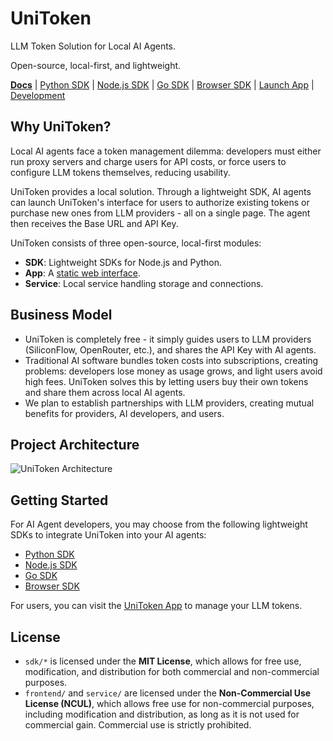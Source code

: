 # UniToken

LLM Token Solution for Local AI Agents.

Open-source, local-first, and lightweight.

[**Docs**](https://docs.uni-token.app) | [Python SDK](https://docs.uni-token.app/sdk/python.html) | [Node.js SDK](https://docs.uni-token.app/sdk/node.html) | [Go SDK](https://docs.uni-token.app/sdk/go.html) | [Browser SDK](https://docs.uni-token.app/sdk/browser.html) | [Launch App](https://uni-token.app) | [Development](./CONTRIBUTING.md)

## Why UniToken?

Local AI agents face a token management dilemma: developers must either run proxy servers and charge users for API costs, or force users to configure LLM tokens themselves, reducing usability.

UniToken provides a local solution. Through a lightweight SDK, AI agents can launch UniToken's interface for users to authorize existing tokens or purchase new ones from LLM providers - all on a single page. The agent then receives the Base URL and API Key.

UniToken consists of three open-source, local-first modules:

- **SDK**: Lightweight SDKs for Node.js and Python.
- **App**: A [static web interface](https://uni-token.app).
- **Service**: Local service handling storage and connections.

## Business Model

- UniToken is completely free - it simply guides users to LLM providers (SiliconFlow, OpenRouter, etc.), and shares the API Key with AI agents.
- Traditional AI software bundles token costs into subscriptions, creating problems: developers lose money as usage grows, and light users avoid high fees. UniToken solves this by letting users buy their own tokens and share them across local AI agents.
- We plan to establish partnerships with LLM providers, creating mutual benefits for providers, AI developers, and users.

## Project Architecture

<img src="https://docs.uni-token.app/arch.png" alt="UniToken Architecture" />

## Getting Started

For AI Agent developers, you may choose from the following lightweight SDKs to integrate UniToken into your AI agents:

- [Python SDK](https://docs.uni-token.app/sdk/python.html)
- [Node.js SDK](https://docs.uni-token.app/sdk/node.html)
- [Go SDK](https://docs.uni-token.app/sdk/go.html)
- [Browser SDK](https://docs.uni-token.app/sdk/browser.html)

For users, you can visit the [UniToken App](https://uni-token.app) to manage your LLM tokens.

## License

- `sdk/*` is licensed under the **MIT License**, which allows for free use, modification, and distribution for both commercial and non-commercial purposes.
- `frontend/` and `service/` are licensed under the **Non-Commercial Use License (NCUL)**, which allows free use for non-commercial purposes, including modification and distribution, as long as it is not used for commercial gain. Commercial use is strictly prohibited.
